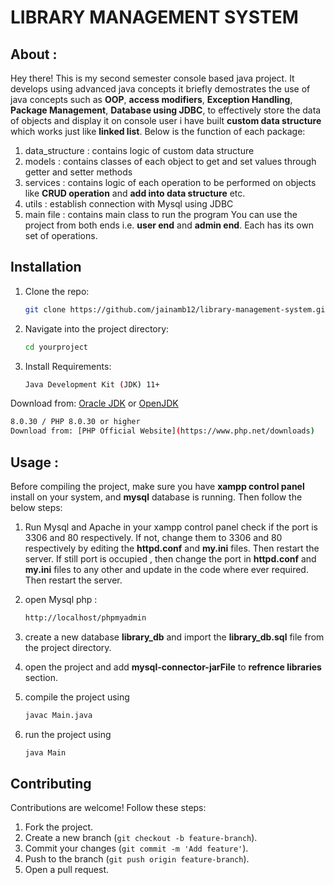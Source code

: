 # LIBRARY MANAGEMENT SYSTEM
## About :
Hey there! This is my second semester console based java project. It develops using advanced java concepts it briefly demostrates the use of java concepts such as **OOP**, **access modifiers**, **Exception Handling**, **Package Management**, **Database using JDBC**, to effectively store the data of objects and display it on console user i have built **custom data structure** which works just like **linked list**. Below is the function of each package:
1) data_structure : contains logic of custom data structure
2) models : contains classes of each object to get and set values through getter and setter methods
3) services : contains logic of each operation to be performed on objects like **CRUD operation** and **add into data structure** etc.
4) utils : establish connection with Mysql using JDBC
5) main file : contains main class to run the program
You can use the project from both ends i.e. **user end** and **admin end**. Each has its own set of operations.

## Installation
1. Clone the repo:
   ```sh
   git clone https://github.com/jainamb12/library-management-system.git
   ```
2. Navigate into the project directory:
   ```sh
   cd yourproject
   ```
3. Install Requirements:
   ```sh
   Java Development Kit (JDK) 11+  
Download from: [Oracle JDK](https://www.oracle.com/java/technologies/javase-downloads.html) or [OpenJDK](https://openjdk.org/)
   ```sh
   8.0.30 / PHP 8.0.30 or higher
   Download from: [PHP Official Website](https://www.php.net/downloads)
   ```

## Usage :
Before compiling the project, make sure you have **xampp control panel** install on your system, and **mysql** database is running. Then follow the below steps:
1) Run Mysql and Apache in your xampp control panel check if the port is 3306 and 80 respectively. If not, change them to 3306 and 80 respectively by editing the **httpd.conf** and **my.ini** files. Then restart the server. If still port is occupied , then change the port in **httpd.conf** and **my.ini** files to any other and update in the code where ever required. Then restart the server.

2) open Mysql php :
   ```sh
   http://localhost/phpmyadmin
   ```
3) create a new database **library_db** and import the **library_db.sql** file from the project directory.

4) open the project and add **mysql-connector-jarFile** to **refrence libraries** section.
5) compile the project using 
    ```sh
    javac Main.java
    ```
6) run the project using
    ```sh
    java Main
    ```

## Contributing
Contributions are welcome! Follow these steps:
1. Fork the project.
2. Create a new branch (`git checkout -b feature-branch`).
3. Commit your changes (`git commit -m 'Add feature'`).
4. Push to the branch (`git push origin feature-branch`).
5. Open a pull request.
